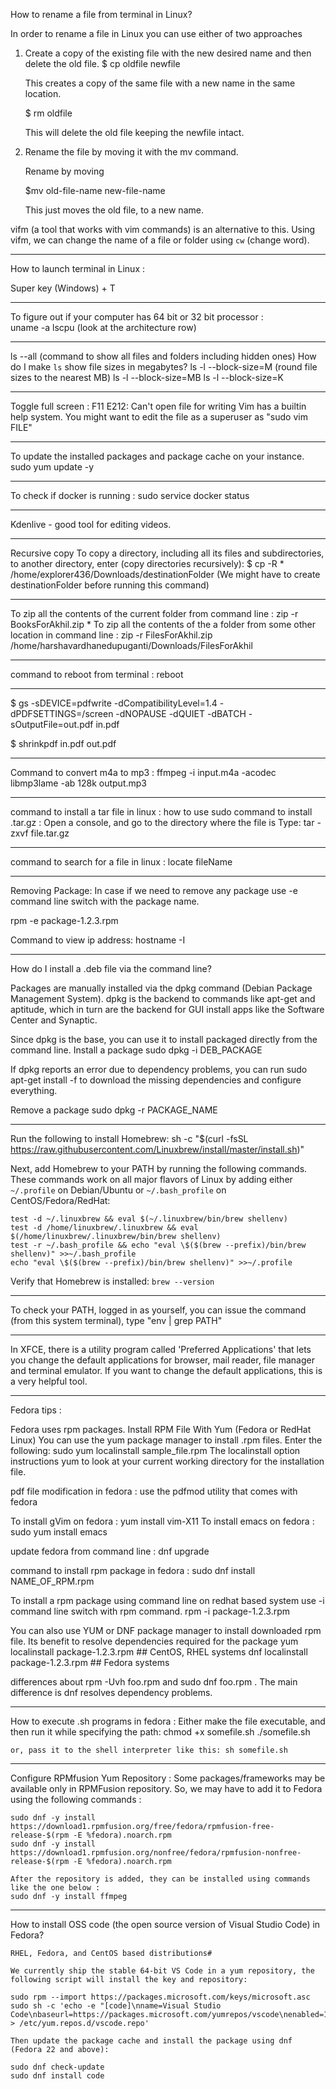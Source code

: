 How to rename a file from terminal in Linux?

In order to rename a file in Linux you can use either of two approaches

1.  Create a copy of the existing file with the new desired name and then delete the old file.
    $ cp oldfile newfile

    This creates a copy of the same file with a new name in the same location.

    $ rm oldfile

    This will delete the old file keeping the newfile intact.

2.  Rename the file by moving it with the mv command.

    Rename by moving

    $mv old-file-name  new-file-name

    This just moves the old file, to a new name.

vifm (a tool that works with vim commands) is an alternative to this. Using vifm, we can change the name of a file or folder using `cw` (change word).

-------------------------------------------------------------------

How to launch terminal in Linux : 

Super key (Windows) + T

-------------------------------------------------------------------

To figure out if your computer has 64 bit or 32 bit processor :  
uname -a
lscpu (look at the architecture row)

-------------------------------------------------------------------

ls --all (command to show all files and folders including hidden ones)
How do I make `ls` show file sizes in megabytes?
ls -l --block-size=M (round file sizes to the nearest MB)
ls -l --block-size=MB
ls -l --block-size=K

-------------------------------------------------------------------

Toggle full screen : F11
E212: Can't open file for writing
Vim has a builtin help system.
You might want to edit the file as a superuser as "sudo vim FILE"

-------------------------------------------------------------------

To update the installed packages and package cache on your instance.
sudo yum update -y

-------------------------------------------------------------------

To check if docker is running : 
sudo service docker status

-------------------------------------------------------------------

Kdenlive - good tool for editing videos.

-------------------------------------------------------------------
Recursive copy
To copy a directory, including all its files and subdirectories, to another directory, enter (copy directories recursively):
$ cp -R * /home/explorer436/Downloads/destinationFolder (We might have to create destinationFolder before running this command)

-------------------------------------------------------------------
To zip all the contents of the current folder from command line : zip -r BooksForAkhil.zip *
To zip all the contents of the a folder from some other location in command line : zip -r FilesForAkhil.zip /home/harshavardhanedupuganti/Downloads/FilesForAkhil

-----------------------------------------------------------------

command to reboot from terminal : reboot

-----------------------------------------------------------------

$ gs -sDEVICE=pdfwrite -dCompatibilityLevel=1.4 -dPDFSETTINGS=/screen -dNOPAUSE -dQUIET -dBATCH -sOutputFile=out.pdf in.pdf

$ shrinkpdf in.pdf out.pdf

-----------------------------------------------------------------

Command to convert m4a to mp3 : ffmpeg -i input.m4a -acodec libmp3lame -ab 128k output.mp3

-----------------------------------------------------------------

command to install a tar file in linux : how to use sudo command to install .tar.gz :
Open a console, and go to the directory where the file is
Type: tar -zxvf file.tar.gz

------------------------------------------------------------------

command to search for a file in linux : locate fileName

---------------------------------------------------------------------

Removing Package:
In case if we need to remove any package use -e command line switch with the package name.

rpm -e package-1.2.3.rpm

Command to view ip address: hostname -I

---------------


How do I install a .deb file via the command line?

Packages are manually installed via the dpkg command (Debian Package Management System). dpkg is the backend to commands like apt-get and aptitude, which in turn are the backend for GUI install apps like the Software Center and Synaptic.

Since dpkg is the base, you can use it to install packaged directly from the command line.
Install a package
sudo dpkg -i DEB_PACKAGE

If dpkg reports an error due to dependency problems, you can run sudo apt-get install -f to download the missing dependencies and configure everything.

Remove a package
sudo dpkg -r PACKAGE_NAME

---------------------------------------------------------------

Run the following to install Homebrew:
sh -c "$(curl -fsSL https://raw.githubusercontent.com/Linuxbrew/install/master/install.sh)"

Next, add Homebrew to your PATH by running the following commands. These commands work on all major flavors of Linux by adding either `~/.profile` on Debian/Ubuntu or `~/.bash_profile` on CentOS/Fedora/RedHat:

```
test -d ~/.linuxbrew && eval $(~/.linuxbrew/bin/brew shellenv)
test -d /home/linuxbrew/.linuxbrew && eval $(/home/linuxbrew/.linuxbrew/bin/brew shellenv)
test -r ~/.bash_profile && echo "eval \$($(brew --prefix)/bin/brew shellenv)" >>~/.bash_profile
echo "eval \$($(brew --prefix)/bin/brew shellenv)" >>~/.profile
```

Verify that Homebrew is installed: `brew --version`

---------------------------------------------------------------

To check your PATH, logged in as yourself, you can issue the command (from this system terminal), type "env | grep PATH"

---------------------------------------------------------------

In XFCE, there is a utility program called 'Preferred Applications' that lets you change the default applications for browser, mail reader, file manager and terminal emulator. If you want to change the default applications, this is a very helpful tool.

---------------------------------------------------------------

Fedora tips : 

Fedora uses rpm packages.
Install RPM File With Yum (Fedora or RedHat Linux)
You can use the yum package manager to install .rpm files.
Enter the following:
sudo yum localinstall sample_file.rpm
The localinstall option instructions yum to look at your current working directory for the installation file.

pdf file modification in fedora : use the pdfmod utility that comes with fedora

To install gVim on fedora : yum install vim-X11
To install emacs on fedora : sudo yum install emacs

update fedora from command line : dnf upgrade

command to install rpm package in fedora : 
sudo dnf install NAME_OF_RPM.rpm

To install a rpm package using command line on redhat based system use -i command line switch with rpm command.
rpm -i package-1.2.3.rpm


You can also use YUM or DNF package manager to install downloaded rpm file. Its benefit to resolve dependencies required for the package
yum localinstall package-1.2.3.rpm     ## CentOS, RHEL systems 
dnf localinstall package-1.2.3.rpm     ## Fedora systems

differences about rpm -Uvh foo.rpm and sudo dnf foo.rpm . The main difference is dnf resolves dependency problems.

--------------------------------

How to execute .sh programs in fedora :
	Either make the file executable, and then run it while specifying the path:
	chmod +x somefile.sh
	./somefile.sh

	or, pass it to the shell interpreter like this: sh somefile.sh

--------------------------------

Configure RPMfusion Yum Repository : 
	Some packages/frameworks may be available only in RPMFusion repository. So, we may have to add it to Fedora using the following commands :
	
	sudo dnf -y install https://download1.rpmfusion.org/free/fedora/rpmfusion-free-release-$(rpm -E %fedora).noarch.rpm
	sudo dnf -y install https://download1.rpmfusion.org/nonfree/fedora/rpmfusion-nonfree-release-$(rpm -E %fedora).noarch.rpm

	After the repository is added, they can be installed using commands like the one below :
	sudo dnf -y install ffmpeg

--------------------------------

How to install OSS code (the open source version of Visual Studio Code) in Fedora?

	RHEL, Fedora, and CentOS based distributions#
	
	We currently ship the stable 64-bit VS Code in a yum repository, the following script will install the key and repository:
	
	sudo rpm --import https://packages.microsoft.com/keys/microsoft.asc
	sudo sh -c 'echo -e "[code]\nname=Visual Studio Code\nbaseurl=https://packages.microsoft.com/yumrepos/vscode\nenabled=1\ngpgcheck=1\ngpgkey=https://packages.microsoft.com/keys/microsoft.asc" > /etc/yum.repos.d/vscode.repo'
	
	Then update the package cache and install the package using dnf (Fedora 22 and above):
	
	sudo dnf check-update
	sudo dnf install code


